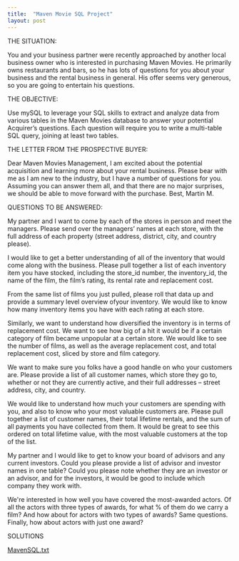 ```yaml
---
title:  "Maven Movie SQL Project"
layout: post
---
```


THE SITUATION:

You and your business partner were recently approached by another local business owner who is interested in purchasing Maven Movies. He primarily owns restaurants and bars, so he has lots of questions for you about your business and the rental business in general. His offer seems very generous, so you are going to entertain his questions.

THE OBJECTIVE:

Use mySQL to leverage your SQL skills to extract and analyze data from various tables in the Maven Movies database to answer your potential Acquirer’s questions. Each question will require you to write a multi-table SQL query, joining at least two tables.

THE LETTER FROM THE PROSPECTIVE BUYER:

Dear Maven Movies Management,
I am excited about the potential acquisition and learning more about your rental business. Please bear with me as I am new to the industry, but I have a number of questions for you. Assuming you can answer them all,
and that there are no major surprises, we should be able to move forward with the purchase.
Best,
Martin M.

QUESTIONS TO BE ANSWERED:

My partner and I want to come by each of the stores in person and meet the managers. Please send over the managers’ names at each store, with the full address of each property (street address, district, city, and
country please).

I would like to get a better understanding of all of the inventory that would come along with the business. Please pull together a list of each inventory item you have stocked, including the store_id number, the
inventory_id, the name of the film, the film’s rating, its rental rate and replacement cost.

From the same list of films you just pulled, please roll that data up and provide a summary level overview ofyour inventory. We would like to know how many inventory items you have with each rating at each store.

Similarly, we want to understand how diversified the inventory is in terms of replacement cost. We want to see how big of a hit it would be if a certain category of film became unpopular at a certain store. We would like to see the number of films, as well as the average replacement cost, and total replacement cost, sliced by store and film category.

We want to make sure you folks have a good handle on who your customers are. Please provide a list of all customer names, which store they go to, whether or not they are currently active, and their full addresses – street address, city, and country.

We would like to understand how much your customers are spending with you, and also to know who your most valuable customers are. Please pull together a list of customer names, their total lifetime rentals, and the sum of all payments you have collected from them. It would be great to see this ordered on total lifetime value, with the most valuable customers at the top of the list.

My partner and I would like to get to know your board of advisors and any current investors. Could you please provide a list of advisor and investor names in one table? Could you please note whether they are an
investor or an advisor, and for the investors, it would be good to include which company they work with.

We're interested in how well you have covered the most-awarded actors. Of all the actors with three types of awards, for what % of them do we carry a film? And how about for actors with two types of awards? Same
questions. Finally, how about actors with just one award?

SOLUTIONS 

[MavenSQL.txt](https://github.com/Mugisha112/Mugisha112.github.io/files/12372126/MavenSQL.txt)
